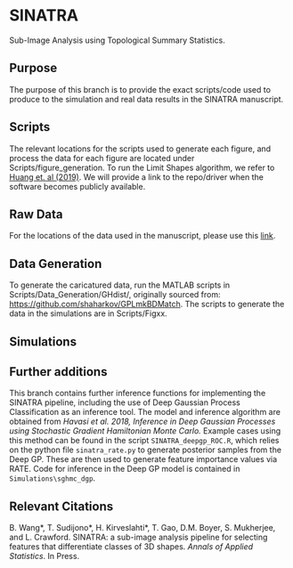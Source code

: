 # SINATRA 
Sub-Image Analysis using Topological Summary Statistics.

## Purpose 

The purpose of this branch is to provide the exact scripts/code used to produce to the simulation and real data results in the SINATRA manuscript.

## Scripts
The relevant locations for the scripts used to generate each figure, and process the data for each figure are located under Scripts/figure_generation. To run the Limit Shapes algorithm, we refer to [Huang et. al (2019)](http://www.lix.polytechnique.fr/~maks/papers/limit_shapes_SGP19.pdf). We will provide a link to the repo/driver when the software becomes publicly available. 

## Raw Data
For the locations of the data used in the manuscript, please use this [link](https://www.dropbox.com/sh/rs8pjmhrwcdcuxk/AAC3Fj2_RNZLTVR_XhN4jiGxa?dl=0).

## Data Generation
To generate the caricatured data, run the MATLAB scripts in Scripts/Data_Generation/GHdist/, originally sourced from: https://github.com/shaharkov/GPLmkBDMatch. The scripts to generate the data in the simulations are in Scripts/Figxx. 

## Simulations

## Further additions

This branch contains further inference functions for implementing the SINATRA pipeline, including the use of Deep Gaussian Process Classification as an inference tool. The model and inference algorithm are obtained from *Havasi et al. 2018, Inference in Deep Gaussian Processes using Stochastic Gradient Hamiltonian Monte Carlo.* Example cases using this method can be found in the script `SINATRA_deepgp_ROC.R`, which relies on the python file `sinatra_rate.py` to generate posterior samples from the Deep GP. These are then used to generate feature importance values via RATE. Code for inference in the Deep GP model is contained in `Simulations\sghmc_dgp`.

## Relevant Citations

B. Wang*, T. Sudijono*, H. Kirveslahti*, T. Gao, D.M. Boyer, S. Mukherjee, and L. Crawford. SINATRA: a sub-image analysis pipeline for selecting features that differentiate classes of 3D shapes. _Annals of Applied Statistics_. In Press.
